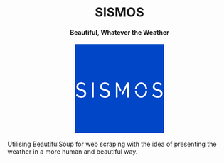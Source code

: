 
<h1 align="center"> SISMOS </h1>

<h4 align="center"> Beautiful, Whatever the Weather </h4>

<p align="center"><img width = "200px" height = "200px" src="assets/images/sismos-logo.png"</img></p>

Utilising BeautifulSoup for web scraping with the idea of presenting the weather in a more human and beautiful way.
